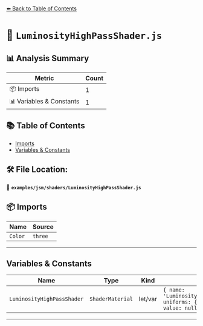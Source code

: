 [⬅️ Back to Table of Contents](../../../index.md)

# 📄 `LuminosityHighPassShader.js`

## 📊 Analysis Summary

| Metric | Count |
|--------|-------|
| 📦 Imports | 1 |
| 📊 Variables & Constants | 1 |

## 📚 Table of Contents

- [Imports](#imports)
- [Variables & Constants](#variables-constants)

## 🛠️ File Location:
📂 **`examples/jsm/shaders/LuminosityHighPassShader.js`**

## 📦 Imports

| Name | Source |
|------|--------|
| `Color` | `three` |


---

## Variables & Constants

| Name | Type | Kind | Value | Exported |
|------|------|------|-------|----------|
| `LuminosityHighPassShader` | `ShaderMaterial` | let/var | `{ name: 'LuminosityHighPassShader', uniforms: { 'tDiffuse': { value: null }, ...` | ✗ |


---